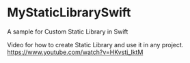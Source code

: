 # MyStaticLibrarySwift
A sample for Custom Static Library in Swift 

Video for how to create Static Library and use it in any project. 
https://www.youtube.com/watch?v=HKvstj_lktM 
